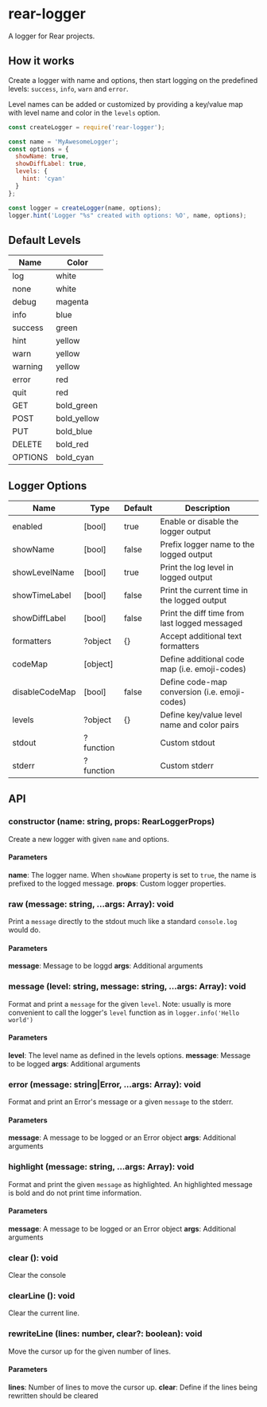 # rear-logger

A logger for Rear projects.

## How it works

Create a logger with name and options, then start logging on the predefined
levels: `success`, `info`, `warn` and `error`.

Level names can be added or customized by providing a key/value map
with level name and color in the `levels` option.

  ```javascript
  const createLogger = require('rear-logger');

  const name = 'MyAwesomeLogger';
  const options = {
    showName: true,
    showDiffLabel: true,
    levels: {
      hint: 'cyan'
    }
  };

  const logger = createLogger(name, options);
  logger.hint('Logger "%s" created with options: %O', name, options);
  ```

## Default Levels

|Name   |Color      |
|-------|-----------|
|log    |white      |
|none   |white      |
|debug  |magenta    |
|info   |blue       |
|success|green      |
|hint   |yellow     |
|warn   |yellow     |
|warning|yellow     |
|error  |red        |
|quit   |red        |
|GET    |bold_green |
|POST   |bold_yellow|
|PUT    |bold_blue  |
|DELETE |bold_red   |
|OPTIONS|bold_cyan  |

## Logger Options

|Name          |Type     |Default|Description                                  |
|--------------|---------|-------|---------------------------------------------|
|enabled       |[bool]   |true   |Enable or disable the logger output          |
|showName      |[bool]   |false  |Prefix logger name to the logged output      |
|showLevelName |[bool]   |true   |Print the log level in logged output         |
|showTimeLabel |[bool]   |false  |Print the current time in the logged output  |
|showDiffLabel |[bool]   |false  |Print the diff time from last logged messaged|
|formatters    |?object  |{}     |Accept additional text formatters            |
|codeMap       |[object] |<emoji>|Define additional code map (i.e. emoji-codes)|
|disableCodeMap|[bool]   |false  |Define code-map conversion (i.e. emoji-codes)|
|levels        |?object  |{}     |Define key/value level name and color pairs  |
|stdout        |?function|       |Custom stdout                                |
|stderr        |?function|       |Custom stderr                                |

## API

### constructor (name: string, props: RearLoggerProps)

Create a new logger with given `name` and options.

#### Parameters

  **name**: The logger name. When `showName` property is set to `true`, the
  name is prefixed to the logged message.
  **props**: Custom logger properties.

### raw (message: string, ...args: Array<any>): void

Print a `message` directly to the stdout much like a standard `console.log`
would do.

#### Parameters

  **message**: Message to be loggd
  **args**: Additional arguments

### message (level: string, message: string, ...args: Array<any>): void

Format and print a `message` for the given `level`.
Note: usually is more convenient to call the logger's `level` function as in
`logger.info('Hello world')`

#### Parameters

  **level**: The level name as defined in the levels options.
  **message**: Message to be logged
  **args**: Additional arguments

### error (message: string|Error, ...args: Array<any>): void

Format and print an Error's message or a given `message` to the stderr.

#### Parameters

  **message**: A message to be logged or an Error object
  **args**: Additional arguments

### highlight (message: string, ...args: Array<any>): void

Format and print the given `message` as highlighted. An
highlighted message is bold and do not print time information.

#### Parameters

  **message**: A message to be logged or an Error object
  **args**: Additional arguments

### clear (): void

Clear the console

### clearLine (): void

Clear the current line.

### rewriteLine (lines: number, clear?: boolean): void

Move the cursor up for the given number of lines.

#### Parameters

  **lines**: Number of lines to move the cursor up.
  **clear**: Define if the lines being rewritten should be cleared
